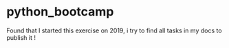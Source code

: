 # python_bootcamp
Found that I started this exercise on 2019, i try to find all tasks in my docs to publish it !
